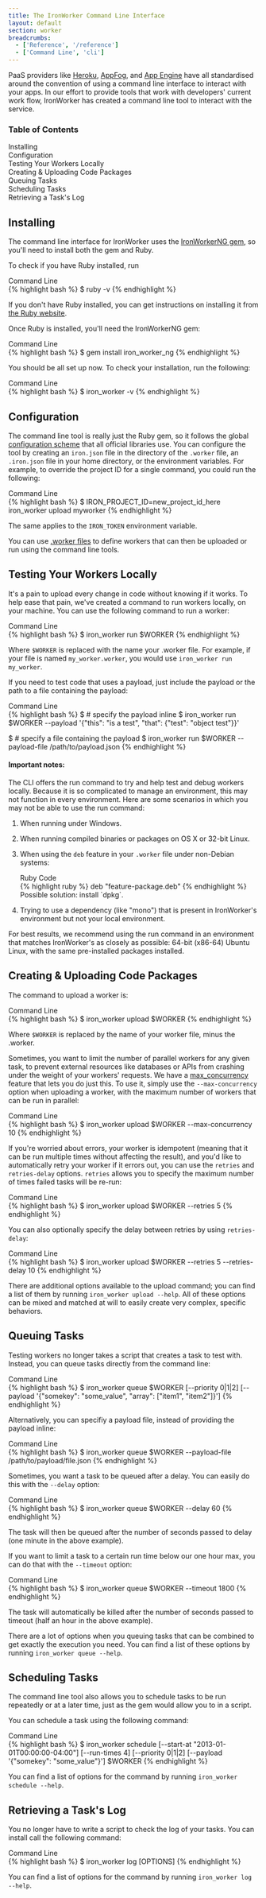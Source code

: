 ```yaml
---
title: The IronWorker Command Line Interface
layout: default
section: worker
breadcrumbs:
  - ['Reference', '/reference']
  - ['Command Line', 'cli']
---
```


PaaS providers like [Heroku](http://www.heroku.com), [AppFog](http://www.appfog.com), 
and [App Engine](http://appengine.google.com) have all standardised around 
the convention of using a command line interface to interact with your apps. 
In our effort to provide tools that work with developers' current work flow, 
IronWorker has created a command line tool to interact with the service.

<section id="toc">
  <h3>Table of Contents</h3>
  <ul>
    <li><a href="#installing">Installing</a></li>
    <li><a href="#configuration">Configuration</a></li>
    <li><a href="#testing_your_workers_locally">Testing Your Workers Locally</a></li>
    <li><a href="#creating__uploading_code_packages">Creating &amp; Uploading Code Packages</a></li>
    <li><a href="#queuing_tasks">Queuing Tasks</a></li>
    <li><a href="#scheduling_tasks">Scheduling Tasks</a></li>
    <li><a href="#retrieving_a_tasks_log">Retrieving a Task's Log</a></li>
  </ul>  
</section>

## Installing

The command line interface for IronWorker uses the [IronWorkerNG gem](http://github.com/iron-io/iron_worker_ruby_ng), 
so you'll need to install both the gem and Ruby.

To check if you have Ruby installed, run

<figcaption><span>Command Line </span></figcaption>
{% highlight bash %}
$ ruby -v
{% endhighlight %}

If you don't have Ruby installed, you can get instructions on installing it 
from [the Ruby website](http://www.ruby-lang.org/en/downloads/).

Once Ruby is installed, you'll need the IronWorkerNG gem:

<figcaption><span>Command Line </span></figcaption>
{% highlight bash %}
$ gem install iron_worker_ng
{% endhighlight %}

You should be all set up now. To check your installation, run the following:

<figcaption><span>Command Line </span></figcaption>
{% highlight bash %}
$ iron_worker -v
{% endhighlight %}

## Configuration

The command line tool is really just the Ruby gem, so it follows the global 
[configuration scheme](/worker/reference/configuration) that all official libraries 
use. You can configure the tool by creating an `iron.json` file in the 
directory of the `.worker` file, an `.iron.json` file in your home directory, 
or the environment variables. For example, to override the project ID for a 
single command, you could run the following:

<figcaption><span>Command Line </span></figcaption>
{% highlight bash %}
$ IRON_PROJECT_ID=new_project_id_here iron_worker upload myworker
{% endhighlight %}

The same applies to the `IRON_TOKEN` environment variable.

You can use [.worker files](/worker/reference/dotworker) to define workers 
that can then be uploaded or run using the command line tools.

## Testing Your Workers Locally

It's a pain to upload every change in code without knowing if it works. To help ease that pain, we've created a command to run workers locally, on your machine. You can use the following command to run a worker:

<figcaption><span>Command Line </span></figcaption>
{% highlight bash %}
$ iron_worker run $WORKER
{% endhighlight %}

Where `$WORKER` is replaced with the name your .worker file. For example, if your file is named `my_worker.worker`, you would use `iron_worker run my_worker`.

If you need to test code that uses a payload, just include the payload or the path to a file containing the payload:

<figcaption><span>Command Line </span></figcaption>
{% highlight bash %}
$ # specify the payload inline
$ iron_worker run $WORKER --payload '{"this": "is a test", "that": {"test": "object test"}}'

$ # specify a file containing the payload
$ iron_worker run $WORKER --payload-file /path/to/payload.json
{% endhighlight %}

#### Important notes:

The CLI offers the run command to try and help test and debug workers locally.
Because it is so complicated to manage an environment, this may not function in every environment.
Here are some scenarios in which you may not be able to use the run command:

1. When running under Windows.

2. When running compiled binaries or packages on OS X or 32-bit Linux.

3. When using the `deb` feature in your `.worker` file under non-Debian systems:
    <figcaption><span>Ruby Code</span></figcaption>
    {% highlight ruby %}
    deb "feature-package.deb"
    {% endhighlight %}
    Possible solution: install `dpkg`.

4. Trying to use a dependency (like "mono") that is present in IronWorker's environment but not your local environment.

For best results, we recommend using the run command in an environment that matches
IronWorker's as closely as possible: 64-bit (x86-64) Ubuntu Linux, with the same pre-installed packages installed.

## Creating & Uploading Code Packages

The command to upload a worker is:

<figcaption><span>Command Line </span></figcaption>
{% highlight bash %}
$ iron_worker upload $WORKER
{% endhighlight %}

Where `$WORKER` is replaced by the name of your worker file, minus the .worker.

Sometimes, you want to limit the number of parallel workers for any given task, to prevent external resources like databases or APIs from crashing under the weight of your workers' requests. We have a [max_concurrency](http://blog.iron.io/2012/08/ironworkers-most-requested-feature-is.html) feature that lets you do just this. To use it, simply use the `--max-concurrency` option when uploading a worker, with the maximum number of workers that can be run in parallel:

<figcaption><span>Command Line </span></figcaption>
{% highlight bash %}
$ iron_worker upload $WORKER --max-concurrency 10
{% endhighlight %}

If you're worried about errors, your worker is idempotent (meaning that it can be run multiple times without affecting the result), and you'd like to automatically retry your worker if it errors out, you can use the `retries` and `retries-delay` options. `retries` allows you to specify the maximum number of times failed tasks will be re-run:

<figcaption><span>Command Line </span></figcaption>
{% highlight bash %}
$ iron_worker upload $WORKER --retries 5
{% endhighlight %}

You can also optionally specify the delay between retries by using `retries-delay`:

<figcaption><span>Command Line </span></figcaption>
{% highlight bash %}
$ iron_worker upload $WORKER --retries 5 --retries-delay 10
{% endhighlight %}

There are additional options available to the upload command; you can find 
a list of them by running `iron_worker upload --help`. All of these options can be mixed and matched at will to easily create very complex, specific behaviors.

## Queuing Tasks

Testing workers no longer takes a script that creates a task to test with. 
Instead, you can queue tasks directly from the command line:

<figcaption><span>Command Line </span></figcaption>
{% highlight bash %}
$ iron_worker queue $WORKER [--priority 0|1|2] [--payload '{"somekey": "some_value", "array": ["item1", "item2"]}']
{% endhighlight %}

Alternatively, you can specifiy a payload file, instead of providing the payload inline:

<figcaption><span>Command Line </span></figcaption>
{% highlight bash %}
$ iron_worker queue $WORKER --payload-file /path/to/payload/file.json
{% endhighlight %}

Sometimes, you want a task to be queued after a delay. You can easily do this with the `--delay` option:

<figcaption><span>Command Line </span></figcaption>
{% highlight bash %}
$ iron_worker queue $WORKER --delay 60
{% endhighlight %}

The task will then be queued after the number of seconds passed to delay (one minute in the above example).

If you want to limit a task to a certain run time below our one hour max, you can do that with the `--timeout` option:

<figcaption><span>Command Line </span></figcaption>
{% highlight bash %}
$ iron_worker queue $WORKER --timeout 1800
{% endhighlight %}

The task will automatically be killed after the number of seconds passed to timeout (half an hour in the above example).

There are a lot of options when you queuing tasks that can be combined to get exactly the execution you need. You can find a list of these options by running `iron_worker queue --help`.

## Scheduling Tasks

The command line tool also allows you to schedule tasks to be run repeatedly 
or at a later time, just as the gem would allow you to in a script.

You can schedule a task using the following command:

<figcaption><span>Command Line </span></figcaption>
{% highlight bash %}
$ iron_worker schedule [--start-at "2013-01-01T00:00:00-04:00"] [--run-times 4] [--priority 0|1|2] [--payload '{"somekey": "some_value"}'] $WORKER
{% endhighlight %}

You can find a list of options for the command by running `iron_worker schedule --help`.

## Retrieving a Task's Log

You no longer have to write a script to check the log of your tasks. You can 
install call the following command:

<figcaption><span>Command Line </span></figcaption>
{% highlight bash %}
$ iron_worker log [OPTIONS]
{% endhighlight %}

You can find a list of options for the command by running `iron_worker log --help`.
